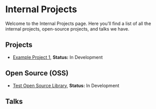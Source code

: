 # Internal Projects

Welcome to the Internal Projects page. Here you'll find a list of all the internal projects, open-source projects, and talks we have.

## Projects

- [Example Project 1](projects/test_example_project_1.md), **Status:** In Development

## Open Source (OSS)

- [Test Open Source Library](oss/test_open_source_library.md), **Status:** In Development

## Talks

<!-- Add your talks here -->
